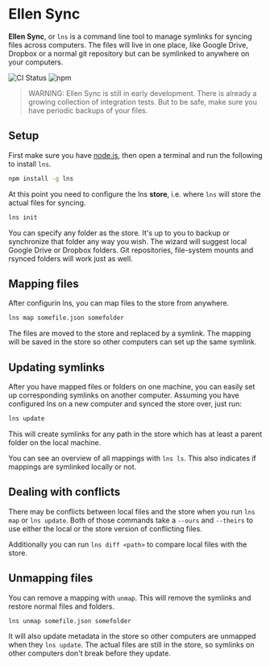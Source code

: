 # Ellen Sync

**Ellen Sync**, or `lns` is a command line tool to manage symlinks for syncing files across computers. The files will
live in one place, like Google Drive, Dropbox or a normal git repository but can be symlinked to anywhere on your
computers.

![CI Status](https://img.shields.io/circleci/project/eirikurn/lns.svg?maxAge=2592000)
![npm](https://img.shields.io/npm/v/lns.svg?maxAge=2592000)

> WARNING: Ellen Sync is still in early development. There is already a growing collection of integration tests. But to
be safe, make sure you have periodic backups of your files.

## Setup

First make sure you have [node.js](https://nodejs.org/en/), then open a terminal and run the following to install `lns`.

```bash
npm install -g lns
```

At this point you need to configure the lns **store**, i.e. where `lns` will store the actual files for syncing.

```bash
lns init
```

You can specify any folder as the store. It's up to you to backup or synchronize that folder any way you wish.
The wizard will suggest local Google Drive or Dropbox folders. Git repositories, file-system mounts and rsynced
folders will work just as well.

## Mapping files

After configurin lns, you can map files to the store from anywhere.

```bash
lns map somefile.json somefolder
```

The files are moved to the store and replaced by a symlink. The mapping will be saved in the store so other computers
can set up the same symlink.

## Updating symlinks

After you have mapped files or folders on one machine, you can easily set up corresponding symlinks on another
computer. Assuming you have configured lns on a new computer and synced the store over, just run:

```bash
lns update
```

This will create symlinks for any path in the store which has at least a parent folder on the local machine.

You can see an overview of all mappings with `lns ls`. This also indicates if mappings are symlinked locally or not.

## Dealing with conflicts

There may be conflicts between local files and the store when you run `lns map` or `lns update`. Both of those
commands take a `--ours` and `--theirs` to use either the local or the store version of conflicting files.

Additionally you can run `lns diff <path>` to compare local files with the store.

## Unmapping files

You can remove a mapping with `unmap`. This will remove the symlinks and restore normal files and folders.

```bash
lns unmap somefile.json somefolder
```

It will also update metadata in the store so other computers are unmapped when they `lns update`.
The actual files are still in the store, so symlinks on other computers don't break before they update. 

